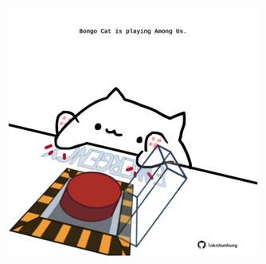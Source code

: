 <!-- built at 26/02/2024, 03:00:48 UTC -->
<p align="center">
  <img width="500" height="500" src="./ReadmeImage.svg">
</p>
